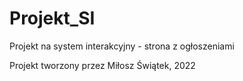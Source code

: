 # Projekt_SI
Projekt na system interakcyjny - strona z ogłoszeniami

Projekt tworzony przez Miłosz Świątek, 2022
